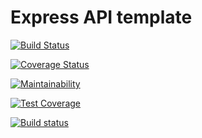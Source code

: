 # Express API template

[![Build Status](https://travis-ci.com/gustavobgt/express-api-template.svg?branch=master)](https://travis-ci.com/gustavobgt/express-api-template)

[![Coverage Status](https://coveralls.io/repos/github/gustavobgt/express-api-template/badge.svg?branch=master)](https://coveralls.io/github/gustavobgt/express-api-template?branch=master)

[![Maintainability](https://api.codeclimate.com/v1/badges/1a4581a5de26b96a81c7/maintainability)](https://codeclimate.com/github/gustavobgt/express-api-template/maintainability)

[![Test Coverage](https://api.codeclimate.com/v1/badges/1a4581a5de26b96a81c7/test_coverage)](https://codeclimate.com/github/gustavobgt/express-api-template/test_coverage)

[![Build status](https://ci.appveyor.com/api/projects/status/sgq4t0i360o0ja9n?svg=true)](https://ci.appveyor.com/project/gustavobgt/express-api-template)
